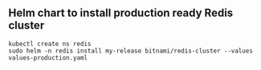 ## Helm chart to install production ready Redis cluster

```
kubectl create ns redis
sudo helm -n redis install my-release bitnami/redis-cluster --values values-production.yaml
```